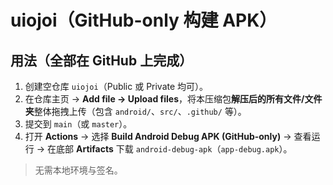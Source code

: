 # uiojoi（GitHub-only 构建 APK）
## 用法（全部在 GitHub 上完成）
1. 创建空仓库 `uiojoi`（Public 或 Private 均可）。
2. 在仓库主页 → **Add file → Upload files**，将本压缩包**解压后的所有文件/文件夹**整体拖拽上传（包含 `android/`、`src/`、`.github/` 等）。
3. 提交到 `main`（或 `master`）。
4. 打开 **Actions** → 选择 **Build Android Debug APK (GitHub-only)** → 查看运行 → 在底部 **Artifacts** 下载 `android-debug-apk`（`app-debug.apk`）。

> 无需本地环境与签名。
